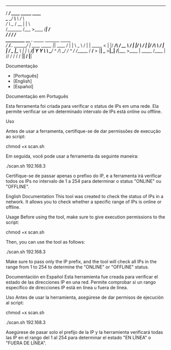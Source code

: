   _________                                                                          
 /   _____/ ____ _____    ____                                                       
 \_____  \_/ ___\\__  \  /    \                                                      
 /        \  \___ / __ \|   |  \                                                     
/_______  /\___  >____  /___|  /                                                     
        \/     \/     \/     \/                                                      
  _________               __                 .__          _____  _______      _____  
 /   _____/__.__. _______/  |_  ____   _____ |__| ____   /  |  | \   _  \    /  |  | 
 \_____  <   |  |/  ___/\   __\/ __ \ /     \|  |/ ___\ /   |  |_/  /_\  \  /   |  |_
 /        \___  |\___ \  |  | \  ___/|  Y Y  \  \  \___/    ^   /\  \_/   \/    ^   /
/_______  / ____/____  > |__|  \___  >__|_|  /__|\___  >____   |  \_____  /\____   | 
        \/\/         \/            \/      \/        \/     |__|        \/      |__| 


Documentação
- [Português]
- [English]
- [Español]

Documentação em Português

Esta ferramenta foi criada para verificar o status de IPs em uma rede. Ela permite verificar se um determinado intervalo de IPs está online ou offline.

Uso

Antes de usar a ferramenta, certifique-se de dar permissões de execução ao script:


chmod +x scan.sh


Em seguida, você pode usar a ferramenta da seguinte maneira:

./scan.sh 192.168.3

Certifique-se de passar apenas o prefixo do IP, e a ferramenta irá verificar todos os IPs no intervalo de 1 a 254 para determinar o status "ONLINE" ou "OFFLINE".


English Documentation
This tool was created to check the status of IPs in a network. It allows you to check whether a specific range of IPs is online or offline.

Usage
Before using the tool, make sure to give execution permissions to the script:

chmod +x scan.sh


Then, you can use the tool as follows:

./scan.sh 192.168.3

Make sure to pass only the IP prefix, and the tool will check all IPs in the range from 1 to 254 to determine the "ONLINE" or "OFFLINE" status.

Documentación en Español
Esta herramienta fue creada para verificar el estado de las direcciones IP en una red. Permite comprobar si un rango específico de direcciones IP está en línea u fuera de línea.

Uso
Antes de usar la herramienta, asegúrese de dar permisos de ejecución al script:


chmod +x scan.sh


./scan.sh 192.168.3


Asegúrese de pasar solo el prefijo de la IP y la herramienta verificará todas las IP en el rango del 1 al 254 para determinar el estado "EN LÍNEA" o "FUERA DE LÍNEA".
